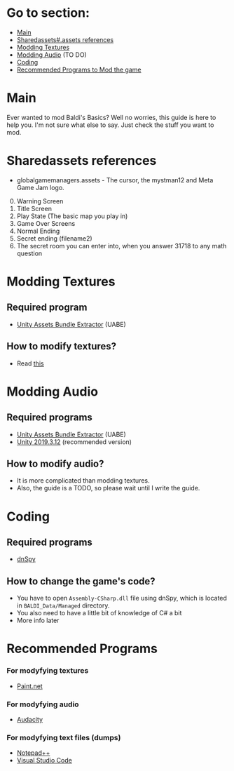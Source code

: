 # Go to section:
- [Main](#Main)
- [Sharedassets#.assets references](#Sharedassets-references)
- [Modding Textures](#Modding-Textures)
- [Modding Audio](#Modding-Audio) (TO DO)
- [Coding](#Coding)
- [Recommended Programs to Mod the game](#Recommended-Programs)

# Main
Ever wanted to mod Baldi's Basics? Well no worries, this guide is here to help you. I'm not sure what else to say. Just check the stuff you want to mod.

# Sharedassets references
- globalgamemanagers.assets - The cursor, the mystman12 and Meta Game Jam logo.
0. Warning Screen
1. Title Screen
2. Play State (The basic map you play in)
3. Game Over Screens
4. Normal Ending
5. Secret ending (filename2)
6. The secret room you can enter into, when you answer 31718 to any math question

# Modding Textures
## Required program
- [Unity Assets Bundle Extractor](https://github.com/SeriousCache/UABE/releases/tag/2.2stabled) (UABE)
## How to modify textures?
- Read [this](Textures.md)

# Modding Audio
## Required programs
- [Unity Assets Bundle Extractor](https://github.com/SeriousCache/UABE/releases/tag/2.2stabled) (UABE)
- [Unity 2019.3.12](https://unity3d.com/unity/whats-new/2019.3.12) (recommended version)
## How to modify audio?
- It is more complicated than modding textures.
- Also, the guide is a TODO, so please wait until I write the guide.

# Coding
## Required programs
- [dnSpy](https://github.com/dnSpy/dnSpy/releases/tag/v6.1.8)
## How to change the game's code?
- You have to open `Assembly-CSharp.dll` file using dnSpy, which is located in `BALDI_Data/Managed` directory.
- You also need to have a little bit of knowledge of C# a bit
- More info later

# Recommended Programs
### For modyfying textures
- [Paint.net](https://www.dotpdn.com/downloads/pdn.html)
### For modyfying audio
- [Audacity](https://www.audacityteam.org/download/)
### For modyfying text files (dumps)
- [Notepad++](https://notepad-plus-plus.org/downloads/)
- [Visual Studio Code](https://code.visualstudio.com/download)
